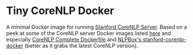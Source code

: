 # Tiny CoreNLP Docker

A minimal Docker image for running [Stanford CoreNLP Server](https://stanfordnlp.github.io/CoreNLP/corenlp-server.html). Based on a peek at some of the CoreNLP server Docker images listed [here](https://stanfordnlp.github.io/CoreNLP/other-languages.html#docker) and especially [CoreNLP Complete Dockerfile](https://github.com/grahamimac/corenlp-complete-docker) and [NLPBox's stanford-corenlp-docker](https://github.com/NLPbox/stanford-corenlp-docker) (better as it grabs the latest CoreNLP version).
